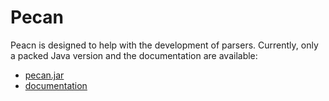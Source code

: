 # Pecan
Peacn is designed to help with the development of parsers.  Currently, only
a packed Java version and the documentation are available:

- [pecan.jar](//csijh.github.io/pecan/pecan.jar)
- [documentation](//csijh.github.io/pecan/)
